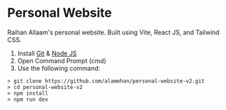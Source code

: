 # Personal Website
Raihan Allaam's personal website. Built using Vite, React JS, and Tailwind CSS.

1. Install [Git](https://git-scm.com/) & [Node JS](https://nodejs.org/en)
2. Open Command Prompt (cmd)
3. Use the following command:

```
> git clone https://github.com/alamehan/personal-website-v2.git
> cd personal-website-v2
> npm install
> npm run dev
```
